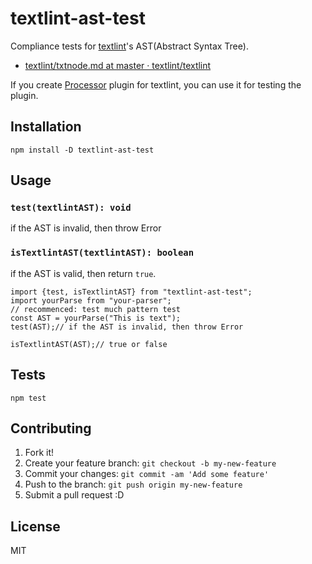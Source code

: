 # textlint-ast-test

Compliance tests for [textlint](https://github.com/textlint/textlint "textlint")'s AST(Abstract Syntax Tree).

- [textlint/txtnode.md at master · textlint/textlint](https://github.com/textlint/textlint/blob/master/docs/txtnode.md "textlint/txtnode.md at master · textlint/textlint")

If you create [Processor](https://github.com/textlint/textlint/blob/master/docs/plugin.md "Processor") plugin for textlint, you can use it for testing the plugin.

## Installation

    npm install -D textlint-ast-test

## Usage

### `test(textlintAST): void`

if the AST is invalid, then throw Error

### `isTextlintAST(textlintAST): boolean`

if the AST is valid, then return `true`.

```
import {test, isTextlintAST} from "textlint-ast-test";
import yourParse from "your-parser";
// recommenced: test much pattern test
const AST = yourParse("This is text");
test(AST);// if the AST is invalid, then throw Error

isTextlintAST(AST);// true or false
```
## Tests

    npm test

## Contributing

1. Fork it!
2. Create your feature branch: `git checkout -b my-new-feature`
3. Commit your changes: `git commit -am 'Add some feature'`
4. Push to the branch: `git push origin my-new-feature`
5. Submit a pull request :D

## License

MIT